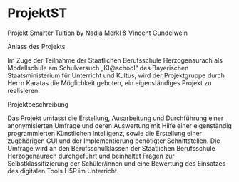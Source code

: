 # ProjektST
Projekt Smarter Tuition by Nadja Merkl &amp; Vincent Gundelwein


Anlass des Projekts

Im Zuge der Teilnahme der Staatlichen Berufsschule Herzogenaurach als Modellschule am Schulversuch „KI@school“ des Bayerischen Staatsministerium für Unterricht und Kultus, wird der Projektgruppe durch Herrn Karatas die Möglichkeit geboten, ein eigenständiges Projekt zu realisieren. 


Projektbeschreibung

Das Projekt umfasst die Erstellung, Ausarbeitung und Durchführung einer anonymisierten Umfrage und deren Auswertung mit Hilfe einer eigenständig programmierten Künstlichen Intelligenz, sowie die Erstellung einer zugehörigen GUI und der Implementierung benötigter Schnittstellen. Die Umfrage wird an den Berufsschulklassen der Staatlichen Berufsschule Herzogenaurach durchgeführt und beinhaltet Fragen zur Selbstklassifizierung der Schüler/innen und eine Bewertung des Einsatzes des digitalen Tools H5P im Unterricht.


